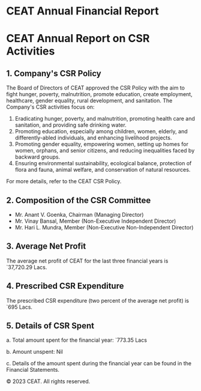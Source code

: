 # CEAT Annual Financial Report

# CEAT Annual Report on CSR Activities

## 1. Company's CSR Policy

The Board of Directors of CEAT approved the CSR Policy with the aim to fight hunger, poverty, malnutrition, promote education, create employment, healthcare, gender equality, rural development, and sanitation. The Company's CSR activities focus on:

1. Eradicating hunger, poverty, and malnutrition, promoting health care and sanitation, and providing safe drinking water.
2. Promoting education, especially among children, women, elderly, and differently-abled individuals, and enhancing livelihood projects.
3. Promoting gender equality, empowering women, setting up homes for women, orphans, and senior citizens, and reducing inequalities faced by backward groups.
4. Ensuring environmental sustainability, ecological balance, protection of flora and fauna, animal welfare, and conservation of natural resources.

For more details, refer to the CEAT CSR Policy.

## 2. Composition of the CSR Committee

- Mr. Anant V. Goenka, Chairman (Managing Director)
- Mr. Vinay Bansal, Member (Non-Executive Independent Director)
- Mr. Hari L. Mundra, Member (Non-Executive Non-Independent Director)

## 3. Average Net Profit

The average net profit of CEAT for the last three financial years is `37,720.29 Lacs.

## 4. Prescribed CSR Expenditure

The prescribed CSR expenditure (two percent of the average net profit) is `695 Lacs.

## 5. Details of CSR Spent

a. Total amount spent for the financial year: `773.35 Lacs

b. Amount unspent: Nil

c. Details of the amount spent during the financial year can be found in the Financial Statements.

&copy; 2023 CEAT. All rights reserved.